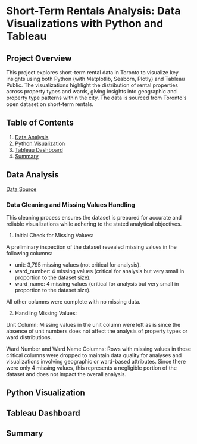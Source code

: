 # Short-Term Rentals Analysis: Data Visualizations with Python and Tableau

## Project Overview
This project explores short-term rental data in Toronto to visualize key insights using both Python (with Matplotlib, Seaborn, Plotly) and Tableau Public. The visualizations highlight the distribution of rental properties across property types and wards, giving insights into geographic and property type patterns within the city. The data is sourced from Toronto's open dataset on short-term rentals.

## Table of Contents

1. [Data Analysis](#Data-Analysis)
2. [Python Visualization](#Python-Visualization)
3. [Tableau Dashboard](#Tableau-Dashboard)
4. [Summary](#Summary)

## Data Analysis

[Data Source]([https://open.toronto.ca/dataset/short-term-rentals-registration/])

### Data Cleaning and Missing Values Handling

This cleaning process ensures the dataset is prepared for accurate and reliable visualizations while adhering to the stated analytical objectives.

1. Initial Check for Missing Values:
   
A preliminary inspection of the dataset revealed missing values in the following columns:
   - unit: 3,795 missing values (not critical for analysis).
   - ward_number: 4 missing values (critical for analysis but very small in proportion to the dataset size).
   - ward_name: 4 missing values (critical for analysis but very small in proportion to the dataset size).

All other columns were complete with no missing data.

2. Handling Missing Values:

Unit Column: Missing values in the unit column were left as is since the absence of unit numbers does not affect the analysis of property types or ward distributions.

Ward Number and Ward Name Columns: Rows with missing values in these critical columns were dropped to maintain data quality for analyses and visualizations involving geographic or ward-based attributes. Since there were only 4 missing values, this represents a negligible portion of the dataset and does not impact the overall analysis.

## Python Visualization


## Tableau Dashboard


## Summary


